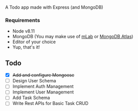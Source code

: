 A Todo app made with Express (and MongoDB)

### Requirements

* Node v8.11
* MongoDB (You may make use of [mLab](https://mlab.com/) or [MongoDB Atlas](https://www.mongodb.com/cloud/atlas))
* Editor of your choice
* Yup, that's it!

## Todo

- [x] ~~Add and configure Mongoose~~
- [ ] Design User Schema
- [ ] Implement Auth Management
- [ ] Implement User Management
- [ ] Add Task Schema
- [ ] Write Rest APIs for Basic Task CRUD
